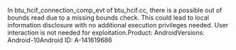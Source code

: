 In btu_hcif_connection_comp_evt of btu_hcif.cc, there is a possible out of bounds read due to a missing bounds check. This could lead to local information disclosure with no additional execution privileges needed. User interaction is not needed for exploitation.Product: AndroidVersions: Android-10Android ID: A-141619686
